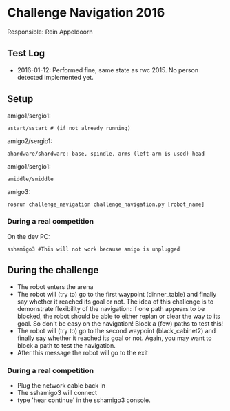 # Challenge Navigation 2016
Responsible: Rein Appeldoorn

## Test Log
- 2016-01-12: Performed fine, same state as rwc 2015. No person detected implemented yet.

## Setup
amigo1/sergio1:

    astart/sstart # (if not already running)

amigo2/sergio1:

    ahardware/shardware: base, spindle, arms (left-arm is used) head

amigo1/sergio1:

    amiddle/smiddle

amigo3:

    rosrun challenge_navigation challenge_navigation.py [robot_name]

### During a real competition
On the dev PC:

    sshamigo3 #This will not work because amigo is unplugged

## During the challenge

- The robot enters the arena
- The robot will (try to) go to the first waypoint (dinner_table) and finally say whether it reached its goal or not. The idea of this challenge is to demonstrate flexibility of the navigation: if one path appears to be blocked, the robot should be able to either replan or clear the way to its goal. So don't be easy on the navigation! Block a (few) paths to test this!
- The robot will (try to) go to the second waypoint (black_cabinet2) and finally say whether it reached its goal or not. Again, you may want to block a path to test the navigation.
- After this message the robot will go to the exit

### During a real competition

- Plug the network cable back in
- The sshamigo3 will connect
- type 'hear continue' in the sshamigo3 console.

